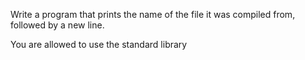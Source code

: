 Write a program that prints the name of the file it was compiled from, followed by a new line.

You are allowed to use the standard library
